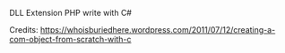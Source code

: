 DLL Extension PHP write with C#

Credits: https://whoisburiedhere.wordpress.com/2011/07/12/creating-a-com-object-from-scratch-with-c


